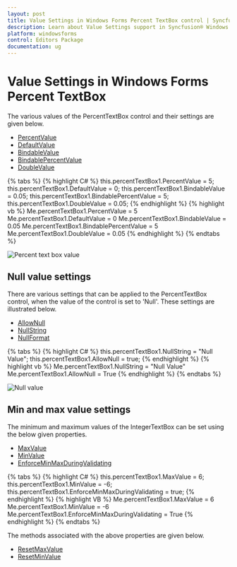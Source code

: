 ```yaml
---
layout: post
title: Value Settings in Windows Forms Percent TextBox control | Syncfusion®
description: Learn about Value Settings support in Syncfusion® Windows Forms Percent TextBox control and more details.
platform: windowsforms
control: Editors Package
documentation: ug
---
```


# Value Settings in Windows Forms Percent TextBox

The various values of the PercentTextBox control and their settings are given below.

* [PercentValue](https://help.syncfusion.com/cr/windowsforms/Syncfusion.Windows.Forms.Tools.PercentTextBox.html#Syncfusion_Windows_Forms_Tools_PercentTextBox_PercentValue)
* [DefaultValue](https://help.syncfusion.com/cr/windowsforms/Syncfusion.Windows.Forms.Tools.NumberTextBoxBase.html#Syncfusion_Windows_Forms_Tools_NumberTextBoxBase_DefaultValue)
* [BindableValue](https://help.syncfusion.com/cr/windowsforms/Syncfusion.Windows.Forms.Tools.NumberTextBoxBase.html#Syncfusion_Windows_Forms_Tools_NumberTextBoxBase_BindableValue)
* [BindablePercentValue](https://help.syncfusion.com/cr/windowsforms/Syncfusion.Windows.Forms.Tools.PercentTextBox.html#Syncfusion_Windows_Forms_Tools_PercentTextBox_BindablePercentValue)
* [DoubleValue](https://help.syncfusion.com/cr/windowsforms/Syncfusion.Windows.Forms.Tools.PercentTextBox.html#Syncfusion_Windows_Forms_Tools_PercentTextBox_DoubleValue)

{% tabs %}
{% highlight C# %}
this.percentTextBox1.PercentValue = 5;
this.percentTextBox1.DefaultValue = 0;
this.percentTextBox1.BindableValue = 0.05;
this.percentTextBox1.BindablePercentValue = 5;
this.percentTextBox1.DoubleValue = 0.05;
{% endhighlight %}
{% highlight vb %}
Me.percentTextBox1.PercentValue = 5
Me.percentTextBox1.DefaultValue = 0
Me.percentTextBox1.BindableValue = 0.05
Me.percentTextBox1.BindablePercentValue = 5
Me.percentTextBox1.DoubleValue = 0.05
{% endhighlight %}
{% endtabs %}

![Percent text box value](PercentTextBox-Images/Overview_img466.png) 

## Null value settings

There are various settings that can be applied to the PercentTextBox control, when the value of the control is set to 'Null'. These settings are illustrated below.

* [AllowNull](https://help.syncfusion.com/cr/windowsforms/Syncfusion.Windows.Forms.Tools.PercentTextBox.html#Syncfusion_Windows_Forms_Tools_PercentTextBox_AllowNull)
* [NullString](https://help.syncfusion.com/cr/windowsforms/Syncfusion.Windows.Forms.Tools.NumberTextBoxBase.html#Syncfusion_Windows_Forms_Tools_NumberTextBoxBase_NullString)
* [NullFormat](https://help.syncfusion.com/cr/windowsforms/Syncfusion.Windows.Forms.Tools.NumberTextBoxBase.html#Syncfusion_Windows_Forms_Tools_NumberTextBoxBase_NullFormat)

{% tabs %}
{% highlight C# %}
this.percentTextBox1.NullString = "Null Value";
this.percentTextBox1.AllowNull = true;
{% endhighlight %}
{% highlight vb %}
Me.percentTextBox1.NullString = "Null Value"
Me.percentTextBox1.AllowNull = True
{% endhighlight %}
{% endtabs %}

![Null value](PercentTextBox-Images/Overview_img467.png) 

## Min and max value settings

The minimum and maximum values of the IntegerTextBox can be set using the below given properties.

* [MaxValue](https://help.syncfusion.com/cr/windowsforms/Syncfusion.Windows.Forms.Tools.PercentTextBox.html#Syncfusion_Windows_Forms_Tools_PercentTextBox_MaxValue)
* [MinValue](https://help.syncfusion.com/cr/windowsforms/Syncfusion.Windows.Forms.Tools.PercentTextBox.html#Syncfusion_Windows_Forms_Tools_PercentTextBox_MinValue)
* [EnforceMinMaxDuringValidating](https://help.syncfusion.com/cr/windowsforms/Syncfusion.Windows.Forms.Tools.NumberTextBoxBase.html#Syncfusion_Windows_Forms_Tools_NumberTextBoxBase_EnforceMinMaxDuringValidating)

{% tabs %}
{% highlight C# %}
this.percentTextBox1.MaxValue = 6;
this.percentTextBox1.MinValue = -6;
this.percentTextBox1.EnforceMinMaxDuringValidating = true;
{% endhighlight %}
{% highlight VB %}
Me.percentTextBox1.MaxValue = 6
Me.percentTextBox1.MinValue = -6
Me.percentTextBox1.EnforceMinMaxDuringValidating = True
{% endhighlight %}
{% endtabs %}

The methods associated with the above properties are given below.

* [ResetMaxValue](https://help.syncfusion.com/cr/windowsforms/Syncfusion.Windows.Forms.Tools.PercentTextBox.html#Syncfusion_Windows_Forms_Tools_PercentTextBox_ResetMaxValue)
* [ResetMinValue](https://help.syncfusion.com/cr/windowsforms/Syncfusion.Windows.Forms.Tools.PercentTextBox.html#Syncfusion_Windows_Forms_Tools_PercentTextBox_ResetMinValue)
